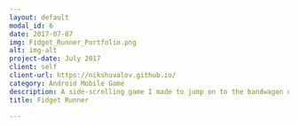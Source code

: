 ```yaml
---
layout: default
modal_id: 6
date: 2017-07-07
img: Fidget_Runner_Portfolio.png
alt: img-alt
project-date: July 2017
client: self
client-url: https://nikshuvalov.github.io/
category: Android Mobile Game
description: A side-scrolling game I made to jump on to the bandwagon of the Fidget Spinner fad. Made entirely in Android Studio without the use of third-party engines.<br> <a href="https://play.google.com/store/apps/details?id=shuvalov.nikita.fidgetrunner">Available on Google Play Store</a>
title: Fidget Runner

---
```


